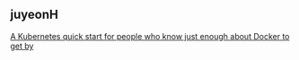 <h2>juyeonH</h2><a href="https://mycodeplayground66.notion.site/A-Kubernetes-quick-start-for-people-who-know-just-enough-about-Docker-to-get-by-762d99f20ade447c9e721edbf59c6639?pvs=4">A Kubernetes quick start for people who know just enough about Docker to get by</a>